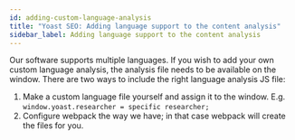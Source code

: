 ```yaml
---
id: adding-custom-language-analysis
title: "Yoast SEO: Adding language support to the content analysis"
sidebar_label: Adding language support to the content analysis
---
```


Our software supports multiple languages. If you wish to add your own custom language analysis, the analysis file needs to be available on the window. There are two ways to include the right language analysis JS file:

1. Make a custom language file yourself and assign it to the window. E.g. `window.yoast.researcher = specific researcher;`
2. Configure webpack the way we have; in that case webpack will create the files for you.
